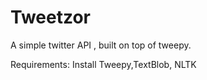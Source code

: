 # Tweetzor
A simple twitter API , built on top of tweepy. 

Requirements:
Install Tweepy,TextBlob, NLTK

